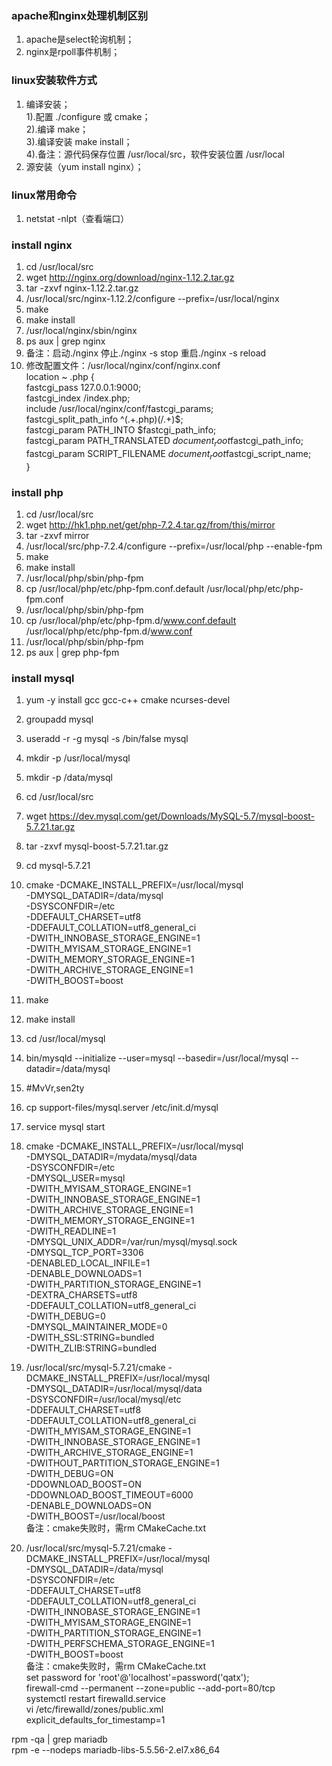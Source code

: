 ### apache和nginx处理机制区别
1. apache是select轮询机制；  
2. nginx是rpoll事件机制；
### linux安装软件方式
1. 编译安装；  
1).配置 ./configure 或 cmake；  
2).编译 make；  
3).编译安装 make install；  
4).备注：源代码保存位置 /usr/local/src，软件安装位置 /usr/local
2. 源安装（yum install nginx）；
### linux常用命令
1. netstat -nlpt（查看端口）
### install nginx
1. cd /usr/local/src
2. wget http://nginx.org/download/nginx-1.12.2.tar.gz  
3. tar -zxvf nginx-1.12.2.tar.gz  
4. /usr/local/src/nginx-1.12.2/configure --prefix=/usr/local/nginx
5. make
6. make install
7. /usr/local/nginx/sbin/nginx 
8. ps aux | grep nginx  
9. 备注：启动./nginx 停止./nginx -s stop 重启./nginx -s reload  
10. 修改配置文件：/usr/local/nginx/conf/nginx.conf  
location ~ \.php {  
fastcgi_pass    127.0.0.1:9000;  
fastcgi_index   /index.php;  
include         /usr/local/nginx/conf/fastcgi_params;  
fastcgi_split_path_info            ^(.+\.php)(/.+)$;  
fastcgi_param   PATH_INTO          $fastcgi_path_info;  
fastcgi_param   PATH_TRANSLATED    $document_root$fastcgi_path_info;  
fastcgi_param   SCRIPT_FILENAME    $document_root$fastcgi_script_name;  
}
### install php
1. cd /usr/local/src
2. wget http://hk1.php.net/get/php-7.2.4.tar.gz/from/this/mirror  
3. tar -zxvf mirror
4. /usr/local/src/php-7.2.4/configure --prefix=/usr/local/php --enable-fpm
5. make  
6. make install
7. /usr/local/php/sbin/php-fpm
8. cp /usr/local/php/etc/php-fpm.conf.default /usr/local/php/etc/php-fpm.conf
9. /usr/local/php/sbin/php-fpm
10. cp /usr/local/php/etc/php-fpm.d/www.conf.default /usr/local/php/etc/php-fpm.d/www.conf  
11. /usr/local/php/sbin/php-fpm  
12. ps aux | grep php-fpm
### install mysql
1. yum -y install gcc gcc-c++ cmake ncurses-devel  
2. groupadd mysql  
3. useradd -r -g mysql -s /bin/false mysql  
4. mkdir -p /usr/local/mysql  
5. mkdir -p /data/mysql  
6. cd /usr/local/src  
7. wget https://dev.mysql.com/get/Downloads/MySQL-5.7/mysql-boost-5.7.21.tar.gz  
8. tar -zxvf mysql-boost-5.7.21.tar.gz  
9. cd mysql-5.7.21  
10. cmake -DCMAKE_INSTALL_PREFIX=/usr/local/mysql \
-DMYSQL_DATADIR=/data/mysql \
-DSYSCONFDIR=/etc \
-DDEFAULT_CHARSET=utf8 \
-DDEFAULT_COLLATION=utf8_general_ci \
-DWITH_INNOBASE_STORAGE_ENGINE=1 \
-DWITH_MYISAM_STORAGE_ENGINE=1 \
-DWITH_MEMORY_STORAGE_ENGINE=1 \
-DWITH_ARCHIVE_STORAGE_ENGINE=1 \
-DWITH_BOOST=boost  
11. make
12. make install  
13. cd /usr/local/mysql  
14. bin/mysqld --initialize --user=mysql --basedir=/usr/local/mysql --datadir=/data/mysql  
15. #MvVr,sen2ty  
16. cp support-files/mysql.server /etc/init.d/mysql  
17. service mysql start






10. cmake -DCMAKE_INSTALL_PREFIX=/usr/local/mysql \
-DMYSQL_DATADIR=/mydata/mysql/data \
-DSYSCONFDIR=/etc \
-DMYSQL_USER=mysql \
-DWITH_MYISAM_STORAGE_ENGINE=1 \
-DWITH_INNOBASE_STORAGE_ENGINE=1 \
-DWITH_ARCHIVE_STORAGE_ENGINE=1 \
-DWITH_MEMORY_STORAGE_ENGINE=1 \
-DWITH_READLINE=1 \
-DMYSQL_UNIX_ADDR=/var/run/mysql/mysql.sock \
-DMYSQL_TCP_PORT=3306 \
-DENABLED_LOCAL_INFILE=1 \
-DENABLE_DOWNLOADS=1 \
-DWITH_PARTITION_STORAGE_ENGINE=1 \
-DEXTRA_CHARSETS=utf8 \
-DDEFAULT_COLLATION=utf8_general_ci \
-DWITH_DEBUG=0 \
-DMYSQL_MAINTAINER_MODE=0 \
-DWITH_SSL:STRING=bundled \
-DWITH_ZLIB:STRING=bundled  
5. /usr/local/src/mysql-5.7.21/cmake -DCMAKE_INSTALL_PREFIX=/usr/local/mysql \
-DMYSQL_DATADIR=/usr/local/mysql/data \
-DSYSCONFDIR=/usr/local/mysql/etc \
-DDEFAULT_CHARSET=utf8 \
-DDEFAULT_COLLATION=utf8_general_ci \
-DWITH_MYISAM_STORAGE_ENGINE=1 \
-DWITH_INNOBASE_STORAGE_ENGINE=1 \
-DWITH_ARCHIVE_STORAGE_ENGINE=1 \
-DWITHOUT_PARTITION_STORAGE_ENGINE=1 \
-DWITH_DEBUG=ON \
-DDOWNLOAD_BOOST=ON \
-DDOWNLOAD_BOOST_TIMEOUT=6000 \
-DENABLE_DOWNLOADS=ON \
-DWITH_BOOST=/usr/local/boost  
备注：cmake失败时，需rm CMakeCache.txt  
6. /usr/local/src/mysql-5.7.21/cmake -DCMAKE_INSTALL_PREFIX=/usr/local/mysql \
-DMYSQL_DATADIR=/data/mysql \
-DSYSCONFDIR=/etc \
-DDEFAULT_CHARSET=utf8 \
-DDEFAULT_COLLATION=utf8_general_ci \
-DWITH_INNOBASE_STORAGE_ENGINE=1 \
-DWITH_MYISAM_STORAGE_ENGINE=1 \
-DWITH_PARTITION_STORAGE_ENGINE=1 \
-DWITH_PERFSCHEMA_STORAGE_ENGINE=1 \
-DWITH_BOOST=boost  
备注：cmake失败时，需rm CMakeCache.txt  
set password for 'root'@'localhost'=password('qatx');  
firewall-cmd --permanent --zone=public --add-port=80/tcp  
systemctl restart firewalld.service  
vi /etc/firewalld/zones/public.xml  
explicit_defaults_for_timestamp=1


rpm -qa | grep mariadb  
rpm -e --nodeps mariadb-libs-5.5.56-2.el7.x86_64
